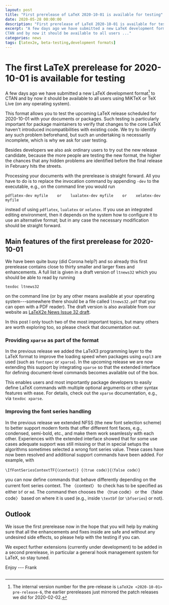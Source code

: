 ```yaml
---
layout: post
title: "First prerelease of LaTeX 2020-10-01 is available for testing"
date: 2020-05-28 00:00:00
description: "First prerelease of LaTeX 2020-10-01 is available for testing"
excerpt: "A few days ago we have submitted a new LaTeX development format to
CTAN and by now it should be available to all users ..."
categories: news
tags: [latex2e, beta-testing,development formats]
---
```


# The first LaTeX prerelease for 2020-10-01 is available for testing

A few days ago we have submitted a new LaTeX development format[^1] to CTAN
and by now it should be available to all users using MiKTeX or TeX
Live (on any operating system).

This format allows you to test the upcoming LaTeX release scheduled
for 2020-10-01 with your documents or packages. Such testing is
particularly important for package maintainers to verify that changes
to the core LaTeX haven't introduced incompatibilities with existing
code. We try to identify any such problem beforehand, but such an
undertaking is necessarily incomplete, which is why we ask for user
testing.

Besides developers we also ask ordinary users to try out the new
release candidate, because the more people are testing the new
format, the higher the chances that any hidden problems are identified
before the final release in February hits the streets.

Processing your documents with the prerelease is straight forward. All
you have to do is to replace the invocation command by appending
`-dev` to the executable, e.g., on the command line you would run

```
pdflatex-dev myfile    or    lualatex-dev myfile    or    xelatex-dev myfile
```

instead of using `pdflatex`, `lualatex` or `xelatex`. If you use an
integrated editing environment, then it depends on the system 
how to configure it to use an alternative format; but in any case the necessary
modification should be straight forward.



## Main features of the first prerelease for 2020-10-01

We have been quite busy (did Corona help?) and so already this first
prerelease contains close to thirty smaller and larger fixes and
enhancements. A full list is given in a draft version of `ltnews32`
which you should be able to read by running

```
texdoc ltnews32
```

on the command line (or by any other means available at your operating
system---somewhere there should be a file called `ltnews32.pdf` that
you can open with a PDF reader). The draft version is also available from our website as
<a href="{{site.baseurl}}/news/latex2e-news/ltnews32.pdf" target="_blank" onclick="vgwPixelCall('4c0ec6a7a0884b70986328bd5dc816ee');">LaTeX2e News Issue 32 draft</a>.

In this post I only touch two of the most important topics, but many
others are worth exploring too, so please check that documentation out.


### Providing `xparse` as part of the format

In the previous release we added the LaTeX3 programming layer to the
LaTeX format to improve the loading speed when packages using `expl3`
are used (such as `fontspec` or `xparse`). In the upcoming release we
are now extending this support by integrating `xparse` so that the extended
interface for defining document-level commands becomes available out of
the box.

This enables users and most importantly package developers to
easily define LaTeX commands with multiple optional arguments or
other syntax features with ease.
For details, check out the `xparse` documentation, e.g., via `texdoc
xparse`.

### Improving the font series handling

In the previous release we extended NFSS (the new font selection scheme)
to better support modern fonts that offer different font faces, e.g.,
condensed, semi-bold, etc., and make them work seamlessly with each
other. Experiences with the extended interface showed that for some
use cases adequate support was still missing or that in special setups
the algorithms sometimes selected a wrong font series value. These
cases have now been resolved and additional support commands have been
added. For example, with

```
\IfFontSeriesContextTF{〈context〉} {〈true code〉}{〈false code〉}
```

you can now define commands that behave differently depending on the
current font series context. The 〈context〉 to check has to be specified
as either `bf` or `md`. The command then chooses the 〈true code〉
or the 〈false code〉 based on where it is used (e.g., inside
`\textbf` (or `\bfseries`) or not).


## Outlook

We issue the first prerelease now in the hope that you will help by
making sure that all the enhancements and fixes inside are safe and
without any undesired side effects, so please help with the testing if
you can.


We expect further extensions (currently under development) to be added
in a second prerelease, in particular a general hook management system
for LaTeX, so stay tuned.



Enjoy --- Frank


[^1]: The internal version number for the pre-release is `LaTeX2e <2020-10-01> pre-release-6`, the earlier prereleases just mirrored the patch releases we did for 2020-02-02.

<img src="https://ssl-vg03.met.vgwort.de/na/03770697eae2427c8a6bfe7e9b8ab332" width="1" height="1" alt="">

